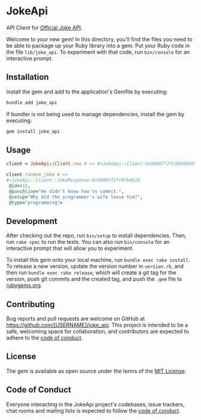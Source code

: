 # JokeApi

API Client for [Official Joke API](https://github.com/15Dkatz/official_joke_api).

Welcome to your new gem! In this directory, you'll find the files you need to be able to package up your Ruby library into a gem. Put your Ruby code in the file `lib/joke_api`. To experiment with that code, run `bin/console` for an interactive prompt.

## Installation

Install the gem and add to the application's Gemfile by executing:

```bash
bundle add joke_api
```

If bundler is not being used to manage dependencies, install the gem by executing:

```bash
gem install joke_api
```

## Usage

```ruby
client = JokeApi::Client.new # => #<JokeApi::Client:0x00007f2fc989d960>

client.random_joke # =>
#<JokeApi::Client::JokeResponse:0x00007f2fc97b4b20
 @id=415,
 @punchline="He didn't know how to commit.",
 @setup="Why did the programmer's wife leave him?",
 @type="programming">
```

## Development

After checking out the repo, run `bin/setup` to install dependencies. Then, run `rake spec` to run the tests. You can also run `bin/console` for an interactive prompt that will allow you to experiment.

To install this gem onto your local machine, run `bundle exec rake install`. To release a new version, update the version number in `version.rb`, and then run `bundle exec rake release`, which will create a git tag for the version, push git commits and the created tag, and push the `.gem` file to [rubygems.org](https://rubygems.org).

## Contributing

Bug reports and pull requests are welcome on GitHub at https://github.com/[USERNAME]/joke_api. This project is intended to be a safe, welcoming space for collaboration, and contributors are expected to adhere to the [code of conduct](https://github.com/[USERNAME]/joke_api/blob/main/CODE_OF_CONDUCT.md).

## License

The gem is available as open source under the terms of the [MIT License](https://opensource.org/licenses/MIT).

## Code of Conduct

Everyone interacting in the JokeApi project's codebases, issue trackers, chat rooms and mailing lists is expected to follow the [code of conduct](https://github.com/[USERNAME]/joke_api/blob/main/CODE_OF_CONDUCT.md).
